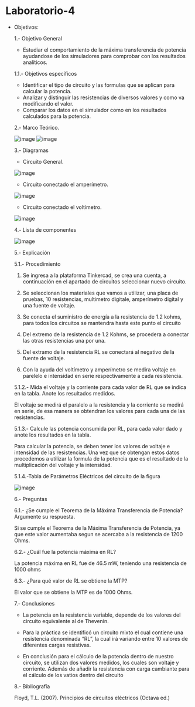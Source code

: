 # Laboratorio-4
* Objetivos:
 
   1.- Objetivo General
   - Estudiar el comportamiento de la máxima transferencia de potencia ayudandose de los simuladores para comprobar con los resultados analíticos.
   
   1.1.- Objetivos específicos
   - Identificar el tipo de circuito y las formulas que se aplican para calcular la potencia.
   - Analizar y distinguir las resistencias de diversos valores y como va modificando el valor.
   - Comparar los datos en el simulador como en los resultados calculados para la potencia.
   
   2.- Marco Teórico.
   
     ![image](https://user-images.githubusercontent.com/76134214/106985701-eb17cd80-6737-11eb-9587-38fcee1bc8c8.png)
     ![image](https://user-images.githubusercontent.com/76134214/106985717-eeab5480-6737-11eb-81bb-77a6ca589cc8.png)

   
   3.- Diagramas
    
     * Circuito General.
     
     ![image](https://user-images.githubusercontent.com/76132461/106948785-25fb1080-66fa-11eb-91ef-c7492b2b51da.png)
     
     * Circuito conectado el amperímetro.
     
     ![image](https://user-images.githubusercontent.com/76132461/106948804-2dbab500-66fa-11eb-833c-e9af6cff8fa4.png)
     
     * Circuito conectado el voltímetro.
   
     ![image](https://user-images.githubusercontent.com/76132461/106948824-357a5980-66fa-11eb-8cf0-2a1dc3365329.png)
     
    4.- Lista de componentes
    
    ![image](https://user-images.githubusercontent.com/76132461/106954597-0962d680-6702-11eb-8d1e-2f3007329110.png)

    5.- Explicación
   
   5.1.- Procedimiento 
   
   1. Se ingresa a la plataforma Tinkercad, se crea una cuenta, a continuación en el apartado de circuitos seleccionar nuevo circuito.
   
   2. Se seleccionan los materiales que vamos a utilizar, una placa de pruebas, 10 resistencias, multimetro digitale, amperímetro digital y una fuente de voltaje.
   
   3. Se conecta el suministro de energía a la resistencia de 1.2 kohms, para todos los circuitos se mantendra hasta este punto el circuito
   
   4. Del extremo de la resistencia de 1.2 Kohms, se procedera a conectar las otras resistencias una por una.
   
   5. Del extramo de la resistencia RL se conectará al negativo de la fuente de voltaje.
   
   6. Con la ayuda del voltímetro y amperímetro se medira voltaje en parelelo e intensidad en serie respectivamente a cada resistencia.
   
   5.1.2.- Mida el voltaje y la corriente para cada valor de RL que se indica en la tabla. Anote los resultados medidos.

   El voltaje se medirá el paralelo a la resistencia y la corriente se medirá en serie, de esa manera se obtendran los valores para cada una de las resistencias.
   
   5.1.3.- Calcule las potencia consumida por RL, para cada valor dado y anote los resultados en la tabla.
   
   Para calcular la potencia, se deben tener los valores de voltaje e intensidad de las resistencias. Una vez que se obtengan estos datos procedemos a utilizar la formula de la potencia que es el resultado de la multiplicación del voltaje y la intensidad.
   
   5.1.4.-Tabla de Parámetros Eléctricos del circuito de la figura
   
   ![image](https://user-images.githubusercontent.com/76132461/107052043-30b9b200-679b-11eb-90f6-fcdaa42a9027.png)
   
   6.- Preguntas
   
    6.1.- ¿Se cumple el Teorema de la Máxima Transferencia de Potencia? Argumente su respuesta.
    
    Si se cumple el Teorema de la Máxima Transferencia de Potencia, ya que este valor aumentaba segun se acercaba a la resistencia de 1200 Ohms.
    
    6.2.- ¿Cuál fue la potencia máxima en RL?
    
    La potencia máxima en RL fue de 46.5 mW, teniendo una resistencia de 1000 ohms
    
    6.3.- ¿Para qué valor de RL se obtiene la MTP?
    
    El valor que se obtiene la MTP es de 1000 Ohms.
    
    7.- Conclusiones
    
    * La potencia en la resistencia variable, depende de los valores del circuito equivalente al de Thevenin.
    
    * Para la práctica se identificó un circuito mixto el cual contiene una resistencia denominada “RL”, la cual irá variando entre 10 valores de diferentes cargas         resistivas.
    
    * En conclusión para el cálculo de la potencia dentro de nuestro circuito, se utilizan dos valores medidos, los cuales son voltaje y corriente. Además de añadir         la resistencia con carga cambiante para el cálculo de los vatios dentro del circuito
     
    
    8.- Bibliografía
    
    Floyd, T.L. (2007). Principios de circuitos eléctricos (Octava ed.)
   

